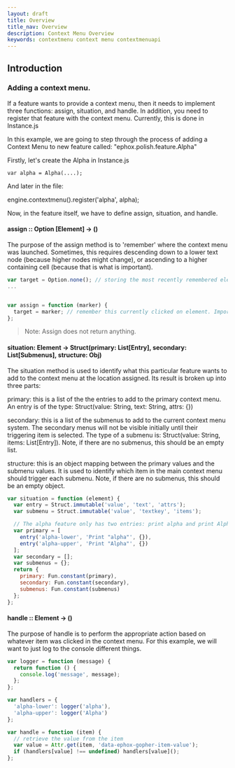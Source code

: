```yaml
---
layout: draft
title: Overview
title_nav: Overview
description: Context Menu Overview
keywords: contextmenu context menu contextmenuapi
---
```


## Introduction

### Adding a context menu.

If a feature wants to provide a context menu, then it needs to implement three functions: assign, situation, and handle. In addition, you need to register that feature with the context menu. Currently, this is done in Instance.js

In this example, we are going to step through the process of adding a Context Menu to new feature called: "ephox.polish.feature.Alpha"

Firstly, let's create the Alpha in Instance.js

`var alpha = Alpha(....);`

And later in the file:

engine.contextmenu().register('alpha', alpha);

Now, in the feature itself, we have to define assign, situation, and handle.

#### assign :: Option [Element] -> ()

The purpose of the assign method is to 'remember' where the context menu was launched. Sometimes, this requires descending down to a lower text node (because higher nodes might change), or ascending to a higher containing cell (because that is what is important).

```js
var target = Option.none(); // storing the most recently remembered element
...


var assign = function (marker) {
  target = marker; // remember this currently clicked on element. Importantly, marker is an Option.
};
```
>  Note: Assign does not return anything.

#### situation:  Element -> Struct(primary: List[Entry], secondary: List[Submenus], structure: Obj)

The situation method is used to identify what this particular feature wants to add to the context menu at the location assigned. Its result is broken up into three parts:

primary: this is a list of the the entries to add to the primary context menu. An entry is of the type: Struct(value: String, text: String, attrs: {})

secondary: this is a list of the submenus to add to the current context menu system. The secondary menus will not be visible initially until their triggering item is selected. The type of a submenu is: Struct(value: String, items: List[Entry]). Note, if there are no submenus, this should be an empty list.

structure: this is an object mapping between the primary values and the submenu values. It is used to identify which item in the main context menu should trigger each submenu. Note, if there are no submenus, this should be an empty object.

```js
var situation = function (element) {
  var entry = Struct.immutable('value', 'text', 'attrs');
  var submenu = Struct.immutable('value', 'textkey', 'items');

  // The alpha feature only has two entries: print alpha and print Alpha
  var primary = [
    entry('alpha-lower', 'Print "alpha"', {}),
    entry('alpha-upper', 'Print "Alpha"', {})
  ];
  var secondary = [];
  var submenus = {};
  return {
    primary: Fun.constant(primary),
    secondary: Fun.constant(secondary),
    submenus: Fun.constant(submenus)
  };
};
```
#### handle :: Element -> ()

The purpose of handle is to perform the appropriate action based on whatever item was clicked in the context menu. For this example, we will want to just log to the console different things.

```js
var logger = function (message) {
  return function () {
    console.log('message', message);
  };
};

var handlers = {
  'alpha-lower': logger('alpha'),
  'alpha-upper': logger('Alpha')
};

var handle = function (item) {
  // retrieve the value from the item
  var value = Attr.get(item, 'data-ephox-gopher-item-value');
  if (handlers[value] !== undefined) handlers[value]();
};
```
